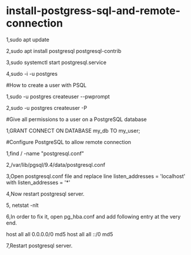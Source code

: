# install-postgress-sql-and-remote-connection

1,sudo apt update

2,sudo apt install postgresql postgresql-contrib

3,sudo systemctl start postgresql.service

4,sudo -i -u postgres

#How to create a user with PSQL

1,sudo -u postgres createuser <name> --pwprompt

2,sudo -u postgres createuser <name> -P

#Give all permissions to a user on a PostgreSQL database

1,GRANT CONNECT ON DATABASE my_db TO my_user;

#Configure PostgreSQL to allow remote connection

1,find / -name "postgresql.conf"

2,/var/lib/pgsql/9.4/data/postgresql.conf

3,Open postgresql.conf file and replace line listen_addresses = 'localhost'  with   listen_addresses = '*'

4,Now restart postgresql server.

5, netstat -nlt

6,In order to fix it, open pg_hba.conf and add following entry at the very end.


host    all             all              0.0.0.0/0                       md5
host    all             all              ::/0                            md5


7,Restart postgresql server.

